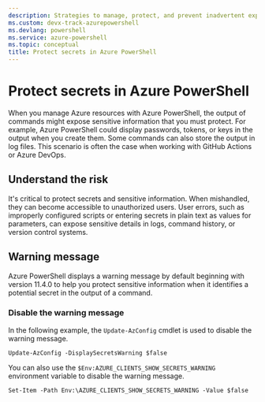 ```yaml
---
description: Strategies to manage, protect, and prevent inadvertent exposure of secrets and sensitive information in Azure PowerShell.
ms.custom: devx-track-azurepowershell
ms.devlang: powershell
ms.service: azure-powershell
ms.topic: conceptual
title: Protect secrets in Azure PowerShell
---
```


# Protect secrets in Azure PowerShell

When you manage Azure resources with Azure PowerShell, the output of commands might expose sensitive
information that you must protect. For example, Azure PowerShell could display passwords, tokens, or
keys in the output when you create them. Some commands can also store the output in log files. This
scenario is often the case when working with GitHub Actions or Azure DevOps.

## Understand the risk

It's critical to protect secrets and sensitive information. When mishandled, they can become
accessible to unauthorized users. User errors, such as improperly configured scripts or entering
secrets in plain text as values for parameters, can expose sensitive details in logs, command
history, or version control systems.

## Warning message

Azure PowerShell displays a warning message by default beginning with version 11.4.0 to help you
protect sensitive information when it identifies a potential secret in the output of a command.

### Disable the warning message

In the following example, the `Update-AzConfig` cmdlet is used to disable the warning message.

```azurepowershell-interactive
Update-AzConfig -DisplaySecretsWarning $false
```

You can also use the `$Env:AZURE_CLIENTS_SHOW_SECRETS_WARNING` environment variable to disable the
warning message.

```azurepowershell
Set-Item -Path Env:\AZURE_CLIENTS_SHOW_SECRETS_WARNING -Value $false
```
